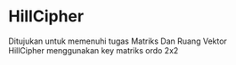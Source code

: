 # HillCipher
Ditujukan untuk memenuhi tugas Matriks Dan Ruang Vektor <br>
HillCipher menggunakan key matriks ordo 2x2
